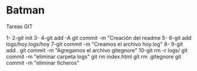 # Batman
Tareas GIT

1- 
2-git init
3-
4-git add -A
  git commit -m "Creación del readme
5- 
6-git add logs/hoy.logs/hoy
7-git commit -m "Creamos el archivo hoy.log"
8-
9-git add .
  git commit -m "Agregamos el archivo gitegnore"
10-git rm -r logs/
   git commit -m "eliminar carpeta logs"
   git rm index.html
   git rm .gitegnore
   git commit -m "eliminar ficheros" 
